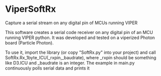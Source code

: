 # ViperSoftRx
Capture a serial stream on any digital pin of MCUs running VIPER 

This software creates a serial code receiver on any digital pin of an MCU running VIPER python.
It was developed and tested on a viperized Photon board (Particle Photon).

To use it, import the library (or copy "SoftRx.py" into your project) and call SoftRx.Rx_1byte_ICU(_rxpin,_baudrate), where _rxpin should be something like D3.ICU and _baudrate is an integer.
The example in main.py continuously polls serial data and prints it 
